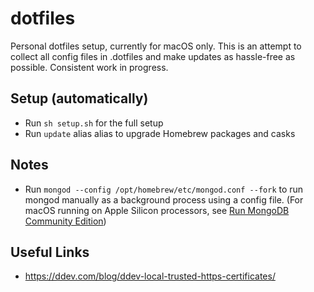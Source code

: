 # dotfiles

Personal dotfiles setup, currently for macOS only. This is an attempt to collect all config files in .dotfiles and make updates as hassle-free as possible. Consistent work in progress.

## Setup (automatically)

- Run `sh setup.sh` for the full setup
- Run `update` alias alias to upgrade Homebrew packages and casks

## Notes

- Run `mongod --config /opt/homebrew/etc/mongod.conf --fork` to run mongod manually as a background process using a config file. (For macOS running on Apple Silicon processors, see [Run MongoDB Community Edition](https://www.mongodb.com/docs/manual/tutorial/install-mongodb-on-os-x/#run-mongodb-community-edition))

## Useful Links

- https://ddev.com/blog/ddev-local-trusted-https-certificates/
